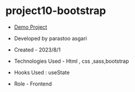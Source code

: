 # project10-bootstrap


- [Demo Project](https://parastoo-asgari.github.io/project10-bootstrap/)

- Developed by parastoo asgari

- Created - 2023/8/1

- Technologies Used - Html , css ,sass,bootstrap

- Hooks Used : useState 

- Role - Frontend


